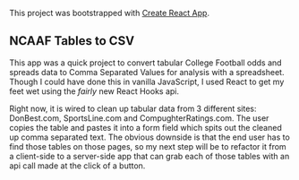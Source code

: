 This project was bootstrapped with [Create React App](https://github.com/facebook/create-react-app).

## NCAAF Tables to CSV

This app was a quick project to convert tabular College Football odds and spreads data to Comma Separated Values for analysis with a spreadsheet. Though I could have done this in vanilla JavaScript, I used React to get my feet wet using the *fairly* new React Hooks api.

Right now, it is wired to clean up tabular data from 3 different sites: DonBest.com, SportsLine.com and CompughterRatings.com. The user copies the table and pastes it into a form field which spits out the cleaned up comma separated text. The obvious downside is that the end user has to find those tables on those pages, so my next step will be to refactor it from a client-side to a server-side app that can grab each of those tables with an api call made at the click of a button.

